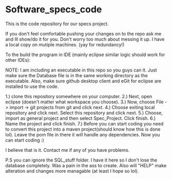 # Software_specs_code 

This is the code repository for our specs project.

If you don't feel comfortable pushing your changes on to the repo ask me and Ill show/do it for you. Don't worry
too much about messing it up. I have a local copy on mutiple machines. (yay for redundancy!)

To the build the program in IDE (mainly eclipse similar logic should work for other IDEs):

NOTE: I am including an executable in this repo so you guys can it. Just make sure the Database file is in the same working directory as the executable. Also, make sure github desktop client and eGit for eclipse are installed to use the code.
	  
1.) clone this repository somewhere on your computer.
2.) Next, open eclipse (doesn't matter what workspace you choose).
3.) Now, choose File -> import -> git projects from git and click next.
4.) Choose exiting local repository and click next. Select this repository and click next.
5.) Choose, import as general project and then select Spec_Project. Click finish.
6.) Name the project and click finish.
7.) Before you can start coding you need to convert this project into a maven project(should know how this is done lol). Leave the pom file in there it will handle any dependencies. Now you can start coding :)

I believe that is it. Contact me if any of you have problems.

P.S you can ignore the SQL_stuff folder. I have it here so I don't lose the database completely. 
Was a pain in the ass to create. Also will "HELP" make alteration and changes more managable (at least I hope so lol).

